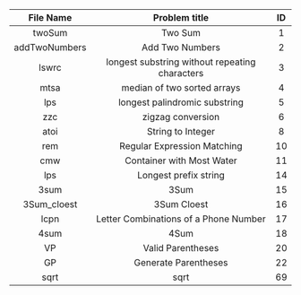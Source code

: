 
| File Name     | Problem title                                     | ID    |
|:-------------:|:-------------------------------------------------:|:-----:|
| twoSum        | Two Sum                                           | 1     |
| addTwoNumbers | Add Two Numbers                                   | 2     |
| lswrc         | longest substring without repeating characters    | 3     |
| mtsa          | median of two sorted arrays                       | 4     |
| lps           | longest palindromic substring                     | 5     |
| zzc           | zigzag conversion                                 | 6     |
| atoi          | String to Integer                                 | 8     |
| rem           | Regular Expression Matching                       | 10    |
| cmw           | Container with Most Water                         | 11    |
| lps           | Longest prefix string                             | 14    |
| 3sum          | 3Sum                                              | 15    |
| 3Sum_cloest   | 3Sum Cloest                                       | 16    |
| lcpn          | Letter Combinations of a Phone Number             | 17    |
| 4sum          | 4Sum                                              | 18    |
| VP            | Valid Parentheses                                 | 20    |
| GP            | Generate Parentheses                              | 22    |
| sqrt          | sqrt                                              | 69    |

